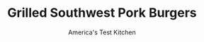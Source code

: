 ---
layout: ../../layouts/MarkdownPostLayout.astro
title: Grilled Southwest Pork Burgers
author: America's Test Kitchen
pubDate: 2023-03-15
description: "Ground pork makes for tender, mild-yet-savory burgers— if you add the right ingredients."
image_url: https://res.cloudinary.com/hksqkdlah/image/upload/ar_1:1,c_fill,dpr_2.0,f_auto,fl_lossy.progressive.strip_profile,g_faces:auto,q_auto:low,w_344/24603_sfs-grilled-pork-burger-23
tags: ["Main Courses","Pork","Grilling & Barbecue","Sandwiches"]
calories: 1948
protein: 42
carbohydrates: 31
fats: 
fiber: 2
ingredients: ["1 slice, hearty white sandwich bread, torn into pieces","1 , shallot, minced","2 tablespoons, milk","2 tablespoons minced, jarred hot pepper rings","4 teaspoons, soy sauce","1 tablespoon, Worcestershire sauce","1 1/2 teaspoons, chili powder","1 1/4 teaspoons, minced fresh thyme","1 teaspoon, pepper","1/2 teaspoon, salt","1/2 teaspoon, minced fresh rosemary","1 1/2 pounds 80 to 85 percent lean, ground pork","4 , hamburger buns, toasted and buttered","1 recipe, recipe (optional)"]
serves: 4
time: "1¼ hours"
instructions: ["Combine bread, shallot, milk, hot peppers, soy sauce, Worcestershire, chili powder, thyme, pepper, salt, and rosemary in large bowl. Mash to paste with fork. Using your hands, add pork and mix until well combined.","Divide meat into 4 equal balls. Flatten balls into even 3/4-inch-thick patties, about 4 inches in diameter. Using your fingertips, press centers of patties down until about 1/2 inch thick, creating slight divot.","FOR A CHARCOAL GRILL: Open bottom vent completely. Light large chimney starter filled with charcoal briquettes (6 quarts). When top coals are partially covered with ash, pour evenly over grill. Set cooking grate in place, cover, and open lid vent completely. Heat grill until hot.","FOR A GAS GRILL: Turn all burners to high and heat grill until hot, about 15 minutes. Turn all burners to medium.","Clean and oil cooking grate. Grill patties (covered if using gas), until browned on first side, 5 to 7 minutes. Flip and continue to grill until burgers register 150 degrees, 5 to 7 minutes longer. Serve burgers on buns with sauce, if using."]
nutrition: ["780 mg Potassium","424 mg Phosphorus","149 mg Calcium","4 mg Iron","61 mg Magnesium","880 mg Sodium","4 mg Zinc","21 g Fat","16 mg Niacin (B3)","6 g Monounsaturated","8 g Polyunsaturated","1 mg Thiamin (B1)","8 mg Vitamin C","109 mg Cholesterol","5 g Saturated","2 g Fiber","37 µg Folic acid","30 µg Folate (food)","6 g Sugars","4 µg Vitamin K","185 g Water","31 g Carbs","93 µg Folate equivalent (total)","42 g Protein","1 mg Vitamin E","1 µg Vitamin B12","1 mg Vitamin B6","31 µg Vitamin A","487 kcal Energy","1948 calories"]
notes: "We developed this recipe with whole milk, but low-fat will work, too."
---